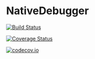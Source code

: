 # NativeDebugger

[![Build Status](https://travis-ci.org/Keno/NativeDebugger.jl.svg?branch=master)](https://travis-ci.org/Keno/NativeDebugger.jl)

[![Coverage Status](https://coveralls.io/repos/Keno/NativeDebugger.jl/badge.svg?branch=master&service=github)](https://coveralls.io/github/Keno/NativeDebugger.jl?branch=master)

[![codecov.io](http://codecov.io/github/Keno/NativeDebugger.jl/coverage.svg?branch=master)](http://codecov.io/github/Keno/NativeDebugger.jl?branch=master)
